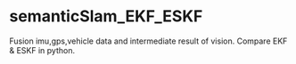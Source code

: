 # semanticSlam_EKF_ESKF
Fusion imu,gps,vehicle data and intermediate result of vision.  Compare EKF &amp; ESKF in python.
